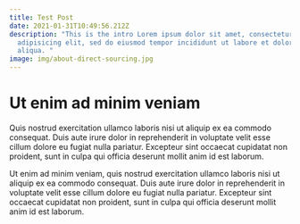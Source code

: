 ```yaml
---
title: Test Post
date: 2021-01-31T10:49:56.212Z
description: "This is the intro Lorem ipsum dolor sit amet, consectetur
  adipisicing elit, sed do eiusmod tempor incididunt ut labore et dolore magna
  aliqua. "
image: img/about-direct-sourcing.jpg
---
```

# Ut enim ad minim veniam

Quis nostrud exercitation ullamco laboris nisi ut aliquip ex ea commodo consequat. Duis aute irure dolor in reprehenderit in voluptate velit esse cillum dolore eu fugiat nulla pariatur. Excepteur sint occaecat cupidatat non proident, sunt in culpa qui officia deserunt mollit anim id est laborum.

Ut enim ad minim veniam, quis nostrud exercitation ullamco laboris nisi ut aliquip ex ea commodo consequat. Duis aute irure dolor in reprehenderit in voluptate velit esse cillum dolore eu fugiat nulla pariatur. Excepteur sint occaecat cupidatat non proident, sunt in culpa qui officia deserunt mollit anim id est laborum.